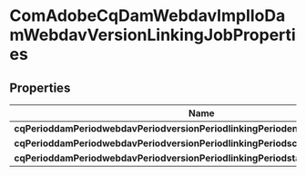 
# ComAdobeCqDamWebdavImplIoDamWebdavVersionLinkingJobProperties

## Properties
Name | Type | Description | Notes
------------ | ------------- | ------------- | -------------
**cqPerioddamPeriodwebdavPeriodversionPeriodlinkingPeriodenable** | [**ConfigNodePropertyBoolean**](ConfigNodePropertyBoolean.md) |  |  [optional]
**cqPerioddamPeriodwebdavPeriodversionPeriodlinkingPeriodschedulerPeriodperiod** | [**ConfigNodePropertyInteger**](ConfigNodePropertyInteger.md) |  |  [optional]
**cqPerioddamPeriodwebdavPeriodversionPeriodlinkingPeriodstagingPeriodtimeout** | [**ConfigNodePropertyInteger**](ConfigNodePropertyInteger.md) |  |  [optional]



